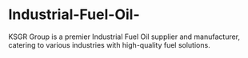 # Industrial-Fuel-Oil-
KSGR Group is a premier Industrial Fuel Oil supplier and manufacturer, catering to various industries with high-quality fuel solutions.
